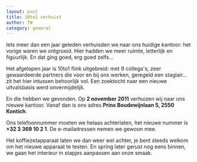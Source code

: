 ```yaml
---
layout: post
title: 10to1 verhuist
author: TW
category: general
---
```

Iets meer dan een jaar geleden verhuisden we naar ons huidige kantoor: het vorige waren we ontgroeid. Hier hadden we meer ruimte, letterlijk en figuurlijk. En dat ging goed, erg goed zelfs…

Het afgelopen jaar is 10to1 flink uitgebreid: met 9 collega's, zeer gewaardeerde partners die voor en bij ons werken, geregeld een stagiair… zit het hier intussen behoorlijk vol. Een zoektocht naar een nieuwe uitvalsbasis werd onvermijdelijk.

En die hebben we gevonden. Op **2 november 2011** verhuizen wij naar ons nieuwe kantoor. Vanaf dan is ons adres __Prins Boudewijnlaan 5, 2550 Kontich__. 

Ons telefoonnummer moeten we helaas achterlaten, het nieuwe nummer is **+32 3 369 10 2 1**. De e-mailadressen nemen we gewoon mee.

Het koffiezetapparaat laten we dan weer wel achter, je bent steeds welkom om het nieuwe apparaat te testen. En spring later gerust nog eens binnen, we gaan het interieur in stapjes aanpassen aan onze smaak.


